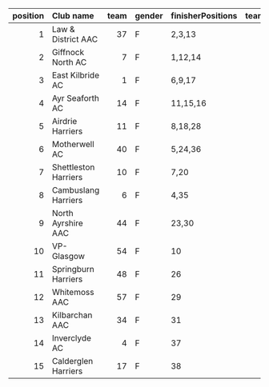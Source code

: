 |   position | Club name            |   team | gender   | finisherPositions   |   teamPoints |   penaltyPoints |   totalPoints |   totalFinishers | Website                               |
|-----------:|:---------------------|-------:|:---------|:--------------------|-------------:|----------------:|--------------:|-----------------:|:--------------------------------------|
|          1 | Law & District AAC   |     37 | F        | 2,3,13              |           18 |               0 |            18 |                4 | http://www.lawaac.co.uk/              |
|          2 | Giffnock North AC    |      7 | F        | 1,12,14             |           27 |               0 |            27 |               12 | https://www.giffnocknorth.co.uk/      |
|          3 | East Kilbride AC     |      1 | F        | 6,9,17              |           32 |               0 |            32 |                9 | http://www.ekac.org.uk/               |
|          4 | Ayr Seaforth AC      |     14 | F        | 11,15,16            |           42 |               0 |            42 |                3 | https://www.ayrseaforth.co.uk/        |
|          5 | Airdrie Harriers     |     11 | F        | 8,18,28             |           54 |               0 |            54 |                4 | http://airdrieharriers.org/           |
|          6 | Motherwell AC        |     40 | F        | 5,24,36             |           65 |               0 |            65 |                4 | https://motherwellac.com/             |
|          7 | Shettleston Harriers |     10 | F        | 7,20                |           27 |              58 |            85 |                2 | http://shettlestonharriers.org.uk/    |
|          8 | Cambuslang Harriers  |      6 | F        | 4,35                |           39 |              58 |            97 |                2 | https://cambuslangharriers.org/       |
|          9 | North Ayrshire AAC   |     44 | F        | 23,30               |           53 |              58 |           111 |                2 | https://naathletics.co.uk/            |
|         10 | VP-Glasgow           |     54 | F        | 10                  |           10 |             116 |           126 |                1 | https://www.vp-glasgow.com            |
|         11 | Springburn Harriers  |     48 | F        | 26                  |           26 |             116 |           142 |                1 | https://www.springburnharriers.co.uk/ |
|         12 | Whitemoss AAC        |     57 | F        | 29                  |           29 |             116 |           145 |                1 | https://whitemossaac.co.uk/           |
|         13 | Kilbarchan AAC       |     34 | F        | 31                  |           31 |             116 |           147 |                1 | https://kilbarchanaac.org.uk/         |
|         14 | Inverclyde AC        |      4 | F        | 37                  |           37 |             116 |           153 |                1 | https://www.inverclydeac.org/         |
|         15 | Calderglen Harriers  |     17 | F        | 38                  |           38 |             116 |           154 |                1 | http://www.calderglenharriers.org.uk/ |